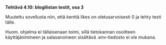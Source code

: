 **Tehtävä 4.10: blogilistan testit, osa 3**

Muutettu sovellusta niin, että kenttä likes on oletusarvoisesti 0 ja tehty testi tälle.

Huom. ohjelma ei tällaisenaan toimi, sillä tietokannan osoitteen käyttäjänimineen ja salasanoineen sisältävä .env-tiedosto ei ole mukana.
